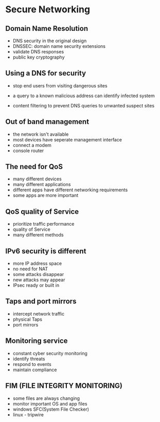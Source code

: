 # Secure Networking

## Domain Name Resolution

- DNS security in the original design
- DNSSEC: domain name security extensions
- validate DNS responses
- public key cryptography

## Using a DNS for security

- stop end users from visiting dangerous sites

- a query to a known malicious address can identify infected system

- content filtering to prevent DNS queries to unwanted suspect sites

## Out of band management

- the network isn't available
- most devices have seperate management interface
- connect a modem
- console router

## The need for QoS

- many different devices
- many different applications
- different apps have different networking requirements
- some apps are more important

## QoS quality of Service

- prioritize traffic performance
- quality of Service
- many different methods

## IPv6 security is different

- more IP address space
- no need for NAT
- some attacks disappear
- new attacks may appear
- IPsec ready or built in

## Taps and port mirrors

- intercept network traffic
- physical Taps
- port mirrors

## Monitoring service

- constant cyber security monitoring
- identify threats
- respond to events
- maintain compliance

## FIM (FILE INTEGRITY MONITORING)

- some files are always changing
- monitor important OS and app files
- windows SFC(System File Checker)
- linux - tripwire
